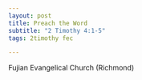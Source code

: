 ```yaml
---
layout: post
title: Preach the Word
subtitle: "2 Timothy 4:1-5"
tags: 2timothy fec

---
```

Fujian Evangelical Church (Richmond)
